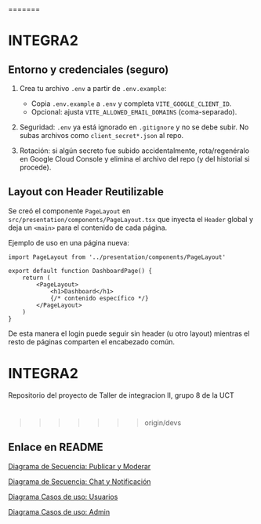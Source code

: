=======
# INTEGRA2
## Entorno y credenciales (seguro)

1) Crea tu archivo `.env` a partir de `.env.example`:

	- Copia `.env.example` a `.env` y completa `VITE_GOOGLE_CLIENT_ID`.
	- Opcional: ajusta `VITE_ALLOWED_EMAIL_DOMAINS` (coma-separado).

2) Seguridad: `.env` ya está ignorado en `.gitignore` y no se debe subir. No subas archivos como `client_secret*.json` al repo.

3) Rotación: si algún secreto fue subido accidentalmente, rota/regenéralo en Google Cloud Console y elimina el archivo del repo (y del historial si procede).

## Layout con Header Reutilizable

Se creó el componente `PageLayout` en `src/presentation/components/PageLayout.tsx` que inyecta el `Header` global y deja un `<main>` para el contenido de cada página.

Ejemplo de uso en una página nueva:

```tsx
import PageLayout from '../presentation/components/PageLayout'

export default function DashboardPage() {
	return (
		<PageLayout>
			<h1>Dashboard</h1>
			{/* contenido específico */}
		</PageLayout>
	)
}
```

De esta manera el login puede seguir sin header (u otro layout) mientras el resto de páginas comparten el encabezado común.

# INTEGRA2
Repositorio del proyecto de Taller de integracion II, grupo 8 de la UCT

##
#
>>>>>>> origin/devs

## Enlace en README

[Diagrama de Secuencia: Publicar y Moderar](./docs/diagramas/diagrama-secuencia-publicar-moderar.md)

[Diagrama de Secuencia: Chat y Notificación](./docs/diagramas/diagrama-secuencia-chat-notificacion.md)

[Diagrama Casos de uso: Usuarios](./Docs/Diagramas/caso-de-uso-usuarios.drawio.xml)

[Diagrama Casos de uso: Admin](./Docs/Diagramas/caso-de-uso-admin.drawio.xml)